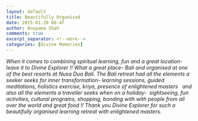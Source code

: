 ```yaml
---
layout: default
title: Beautifully Organised
date: 2015-01-28 06:47
author: Anupama Shah
comments: true
excerpt_separator: <!--more-->
categories: [Divine Memories]
---
```

<p><i>When it comes to combining spiritual learning, fun and a great location- leave it to Divine Explorer !!<!--more--> What a great place- Bali and organised at one of the best resorts at Nusa Dua Bali. The Bali retreat had all the elements a seeker seeks for inner transformation- learning sessions, guided meditations, holistics exercise, kriya, presence of enlightened masters   and also all the elements a traveller seeks when on a holiday-  sightseeing, fun activities, cultural programs, shopping, bonding with with people from all over the world and great food !! Thank you Divine Explorer for such a beautifully organised learning retreat with enlightened masters.</i><strong><br /></strong></p>